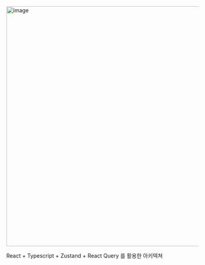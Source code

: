 <img width="629" alt="image" src="https://github.com/bkdragon0228/react-architecture/assets/77627957/5146e1f9-6f62-4501-8df6-2b37af75dd7f">

React + Typescript + Zustand + React Query 를 활용한 아키텍쳐
